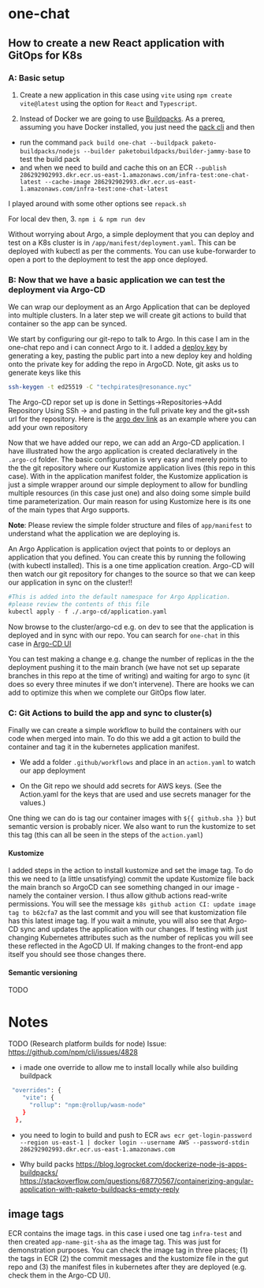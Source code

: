 # one-chat

## How to create a new React application with GitOps for K8s

### A: Basic setup

1. Create a new application in this case using `vite` using `npm create vite@latest` using the option for `React` and `Typescript`.

2. Instead of Docker we are going to use [Buildpacks](https://paketo.io/docs/). As a prereq, assuming you have Docker installed, you just need the [pack cli](https://buildpacks.io/docs/for-platform-operators/how-to/integrate-ci/pack/) and then
  
- run the command `pack build one-chat --buildpack paketo-buildpacks/nodejs --builder paketobuildpacks/builder-jammy-base` to test the build pack
- and when we need to build and cache this on an ECR `--publish 286292902993.dkr.ecr.us-east-1.amazonaws.com/infra-test:one-chat-latest --cache-image 286292902993.dkr.ecr.us-east-1.amazonaws.com/infra-test:one-chat-latest`

I played around with some other options see `repack.sh`

For local dev then,
3. `npm i & npm run dev`

Without worrying about Argo, a simple deployment that you can deploy and test on a K8s cluster is in `/app/manifest/deployment.yaml`. This can be deployed with kubectl as per the comments. You can use kube-forwarder to open a port to the deployment to test the app once deployed.

### B: Now that we have a basic application we can test the deployment via Argo-CD

We can wrap our deployment as an Argo Application that can be deployed into multiple clusters. In a later step we will create git actions to build that container so the app can be synced.

We start by configuring our git-repo to talk to Argo. In this case I am in the one-chat repo and i can connect Argo to it. I added a [deploy key](https://docs.github.com/en/authentication/connecting-to-github-with-ssh/managing-deploy-keys#deploy-keys) by generating a key, pasting the public part into a new deploy key and holding onto the private key for adding the repo in ArgoCD. Note, git asks us to generate keys like this

```bash
ssh-keygen -t ed25519 -C "techpirates@resonance.nyc"
```

The Argo-CD repor set up is done in Settings->Repositories->Add Repository Using SSh -> and pasting in the full private key and the git+ssh url for the repository. Here is the [argo dev link](https://argocddev.resmagic.io/settings/repos) as an example where you can add your own repository

Now that we have added our repo, we can add an Argo-CD application. I have illustrated how the argo application is created declaratively in the `.argo-cd` folder. The basic configuration is very easy and merely points to the the git repository where our Kustomize application lives (this repo in this case). With in the application manifest folder, the Kustomize application is just a simple wrapper around our simple deployment to allow for bundling multiple resources (in this case just one) and also doing some simple build time parameterization. Our main reason for using Kustomize here is its one of the main types that Argo supports.

**Note**: Please review the simple folder structure and files of `app/manifest` to understand what the application we are deploying is.

An Argo Application is application ovject that points to or deploys an application that you defined. You can create this by running the following (with kubectl installed). This is a one time application creation. Argo-CD will then watch our git repository for changes to the source so that we can keep our application in sync on the cluster!!

```bash
#This is added into the default namespace for Argo Application.
#please review the contents of this file
kubectl apply - f ./.argo-cd/application.yaml 
```

Now browse to the cluster/argo-cd e.g. on dev to see that the application is deployed and in sync with our repo. You can search for `one-chat` in this case in [Argo-CD UI](https://argocddev.resmagic.io/applications)

You can test making a change e.g. change the number of replicas in the the deployment pushing it to the main branch (we have not set up separate branches in this repo at the time of writing) and waiting for argo to sync (it does so every three minutes if we don't intervene). There are hooks we can add to optimize this when we complete our GitOps flow later.

### C: Git Actions to build the app and sync to cluster(s)

Finally we can create a simple workflow to build the containers with our code when merged into main. To do this we add a git action to build the container and tag it in the kubernetes application manifest.

- We add a folder `.github/workflows` and place in an `action.yaml` to watch our app deployment

- On the Git repo we should add secrets for AWS keys. (See the Action.yaml for the keys that are used and use secrets manager for the values.)

One thing we can do is tag our container images with `${{ github.sha }}` but semantic version is probably nicer. We also want to run the kustomize to set this tag (this can all be seen in the steps of the `action.yaml`)

#### Kustomize

I added steps in the action to install kustomize and set the image tag. To do this we need to (a little unsatisfying) commit the update Kustomize file back the main branch so ArgoCD can see something changed in our image - namely the container version. I thus allow github actions read-write permissions. You will see the message `k8s github action CI: update image tag to b62cfa7` as the last commit and you will see that kustomization file has this latest image tag. If you wait a minute, you will also see that Argo-CD sync and updates the application with our changes. If testing with just changing Kubernetes attributes such as the number of replicas you will see these reflected in the AgoCD UI. If making changes to the front-end app itself you should see those changes there.

#### Semantic versioning

TODO

# Notes

TODO (Research platform builds for node) Issue: <https://github.com/npm/cli/issues/4828>

- i made one override to allow me to install locally while also building buildpack

```bash
 "overrides": {
    "vite": {
      "rollup": "npm:@rollup/wasm-node"
    }
  },
```

- you need to login to build and push to ECR `aws ecr get-login-password --region us-east-1 | docker login --username AWS --password-stdin 286292902993.dkr.ecr.us-east-1.amazonaws.com`

- Why build packs
<https://blog.logrocket.com/dockerize-node-js-apps-buildpacks/>
<https://stackoverflow.com/questions/68770567/containerizing-angular-application-with-paketo-buildpacks-empty-reply>

## image tags

ECR contains the image tags. in this case i used one tag `infra-test` and then created `app-name-git-sha` as the image tag. This was just for demonstration purposes. You can check the image tag in three places; (1) the tags in ECR (2) the commit messages and the kustomize file in the gut repo and (3) the manifest files in kubernetes after they are deployed (e.g. check them in the Argo-CD UI).
